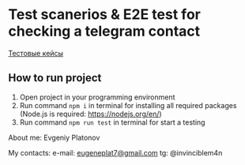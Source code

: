 # Test scanerios & E2E test for checking a telegram contact

[Тестовые кейсы](https://github.com/EuPlatonovIT/1.Internship-in-Byndyusoft/blob/main/%D0%A2%D0%B5%D1%81%D1%82%D0%BE%D0%B2%D1%8B%D0%B5%20%D1%81%D1%86%D0%B5%D0%BD%D0%B0%D1%80%D0%B8%D0%B8%D0%B8.csv)

## How to run project
1. Open project in your programming environment 
2. Run command `npm i` in terminal for installing all required packages (Node.js is required: <https://nodejs.org/en/>)
3. Run command `npm run test` in terminal for start a testing





About me: Evgeniy Platonov

My contacts:
e-mail: eugeneplat7@gmail.com
tg: @invinciblem4n

